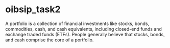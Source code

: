 # oibsip_task2
A portfolio is a collection of financial investments like stocks, bonds, commodities, cash, and cash equivalents, including closed-end funds and exchange traded funds (ETFs). People generally believe that stocks, bonds, and cash comprise the core of a portfolio.
